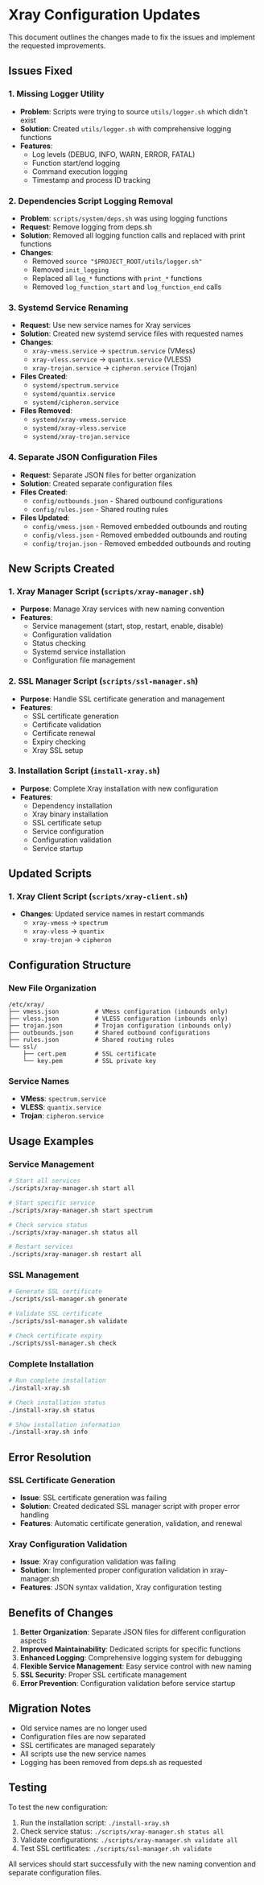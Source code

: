 # Xray Configuration Updates

This document outlines the changes made to fix the issues and implement the requested improvements.

## Issues Fixed

### 1. Missing Logger Utility
- **Problem**: Scripts were trying to source `utils/logger.sh` which didn't exist
- **Solution**: Created `utils/logger.sh` with comprehensive logging functions
- **Features**: 
  - Log levels (DEBUG, INFO, WARN, ERROR, FATAL)
  - Function start/end logging
  - Command execution logging
  - Timestamp and process ID tracking

### 2. Dependencies Script Logging Removal
- **Problem**: `scripts/system/deps.sh` was using logging functions
- **Request**: Remove logging from deps.sh
- **Solution**: Removed all logging function calls and replaced with print functions
- **Changes**:
  - Removed `source "$PROJECT_ROOT/utils/logger.sh"`
  - Removed `init_logging`
  - Replaced all `log_*` functions with `print_*` functions
  - Removed `log_function_start` and `log_function_end` calls

### 3. Systemd Service Renaming
- **Request**: Use new service names for Xray services
- **Solution**: Created new systemd service files with requested names
- **Changes**:
  - `xray-vmess.service` → `spectrum.service` (VMess)
  - `xray-vless.service` → `quantix.service` (VLESS)
  - `xray-trojan.service` → `cipheron.service` (Trojan)
- **Files Created**:
  - `systemd/spectrum.service`
  - `systemd/quantix.service`
  - `systemd/cipheron.service`
- **Files Removed**:
  - `systemd/xray-vmess.service`
  - `systemd/xray-vless.service`
  - `systemd/xray-trojan.service`

### 4. Separate JSON Configuration Files
- **Request**: Separate JSON files for better organization
- **Solution**: Created separate configuration files
- **Files Created**:
  - `config/outbounds.json` - Shared outbound configurations
  - `config/rules.json` - Shared routing rules
- **Files Updated**:
  - `config/vmess.json` - Removed embedded outbounds and routing
  - `config/vless.json` - Removed embedded outbounds and routing
  - `config/trojan.json` - Removed embedded outbounds and routing

## New Scripts Created

### 1. Xray Manager Script (`scripts/xray-manager.sh`)
- **Purpose**: Manage Xray services with new naming convention
- **Features**:
  - Service management (start, stop, restart, enable, disable)
  - Configuration validation
  - Status checking
  - Systemd service installation
  - Configuration file management

### 2. SSL Manager Script (`scripts/ssl-manager.sh`)
- **Purpose**: Handle SSL certificate generation and management
- **Features**:
  - SSL certificate generation
  - Certificate validation
  - Certificate renewal
  - Expiry checking
  - Xray SSL setup

### 3. Installation Script (`install-xray.sh`)
- **Purpose**: Complete Xray installation with new configuration
- **Features**:
  - Dependency installation
  - Xray binary installation
  - SSL certificate setup
  - Service configuration
  - Configuration validation
  - Service startup

## Updated Scripts

### 1. Xray Client Script (`scripts/xray-client.sh`)
- **Changes**: Updated service names in restart commands
  - `xray-vmess` → `spectrum`
  - `xray-vless` → `quantix`
  - `xray-trojan` → `cipheron`

## Configuration Structure

### New File Organization
```
/etc/xray/
├── vmess.json          # VMess configuration (inbounds only)
├── vless.json          # VLESS configuration (inbounds only)
├── trojan.json         # Trojan configuration (inbounds only)
├── outbounds.json      # Shared outbound configurations
├── rules.json          # Shared routing rules
└── ssl/
    ├── cert.pem        # SSL certificate
    └── key.pem         # SSL private key
```

### Service Names
- **VMess**: `spectrum.service`
- **VLESS**: `quantix.service`
- **Trojan**: `cipheron.service`

## Usage Examples

### Service Management
```bash
# Start all services
./scripts/xray-manager.sh start all

# Start specific service
./scripts/xray-manager.sh start spectrum

# Check service status
./scripts/xray-manager.sh status all

# Restart services
./scripts/xray-manager.sh restart all
```

### SSL Management
```bash
# Generate SSL certificate
./scripts/ssl-manager.sh generate

# Validate SSL certificate
./scripts/ssl-manager.sh validate

# Check certificate expiry
./scripts/ssl-manager.sh check
```

### Complete Installation
```bash
# Run complete installation
./install-xray.sh

# Check installation status
./install-xray.sh status

# Show installation information
./install-xray.sh info
```

## Error Resolution

### SSL Certificate Generation
- **Issue**: SSL certificate generation was failing
- **Solution**: Created dedicated SSL manager script with proper error handling
- **Features**: Automatic certificate generation, validation, and renewal

### Xray Configuration Validation
- **Issue**: Xray configuration validation was failing
- **Solution**: Implemented proper configuration validation in xray-manager.sh
- **Features**: JSON syntax validation, Xray configuration testing

## Benefits of Changes

1. **Better Organization**: Separate JSON files for different configuration aspects
2. **Improved Maintainability**: Dedicated scripts for specific functions
3. **Enhanced Logging**: Comprehensive logging system for debugging
4. **Flexible Service Management**: Easy service control with new naming
5. **SSL Security**: Proper SSL certificate management
6. **Error Prevention**: Configuration validation before service startup

## Migration Notes

- Old service names are no longer used
- Configuration files are now separated
- SSL certificates are managed separately
- All scripts use the new service names
- Logging has been removed from deps.sh as requested

## Testing

To test the new configuration:

1. Run the installation script: `./install-xray.sh`
2. Check service status: `./scripts/xray-manager.sh status all`
3. Validate configurations: `./scripts/xray-manager.sh validate all`
4. Test SSL certificates: `./scripts/ssl-manager.sh validate`

All services should start successfully with the new naming convention and separate configuration files.